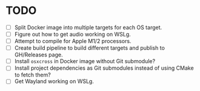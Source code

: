 # TODO
- [ ] Split Docker image into multiple targets for each OS target.
- [ ] Figure out how to get audio working on WSLg.
- [ ] Attempt to compile for Apple M1/2 processors.
- [ ] Create build pipeline to build different targets and publish to GH/Releases page.
- [ ] Install `osxcross` in Docker image without Git submodule?
- [ ] Install project dependencies as Git submodules instead of using CMake to fetch them?
- [ ] Get Wayland working on WSLg.
